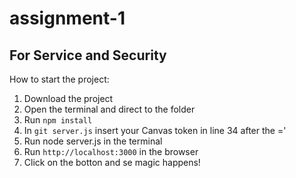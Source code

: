 # assignment-1
## For Service and Security

How to start the project:
1. Download the project
2. Open the terminal and direct to the folder
3. Run `npm install`
4. In `git server.js` insert your Canvas token in line 34 after the ='
5. Run node server.js in the terminal
6. Run `http://localhost:3000` in the browser
7. Click on the botton and se magic happens!
